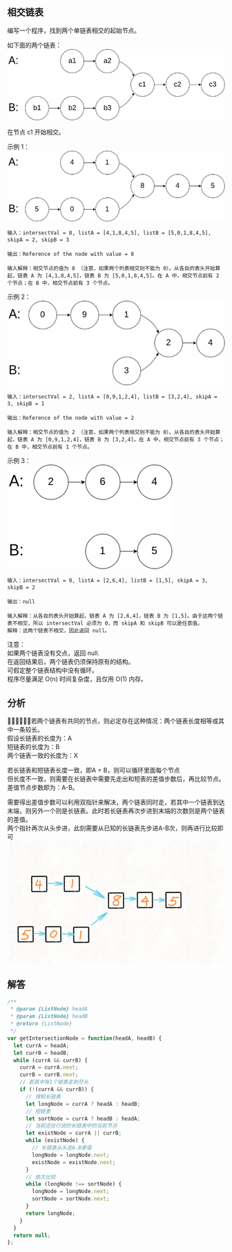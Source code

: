 ## 相交链表

编写一个程序，找到两个单链表相交的起始节点。

如下面的两个链表：
<img src="../../static/160-1.png"/>

在节点 c1 开始相交。  

示例 1：  
<img src="../../static/160-2.png"/>

```
输入：intersectVal = 8, listA = [4,1,8,4,5], listB = [5,0,1,8,4,5], skipA = 2, skipB = 3

输出：Reference of the node with value = 8

输入解释：相交节点的值为 8 （注意，如果两个列表相交则不能为 0）。从各自的表头开始算起，链表 A 为 [4,1,8,4,5]，链表 B 为 [5,0,1,8,4,5]。在 A 中，相交节点前有 2 个节点；在 B 中，相交节点前有 3 个节点。
```

示例 2：  
<img src="../../static/160-3.png"/>

```
输入：intersectVal = 2, listA = [0,9,1,2,4], listB = [3,2,4], skipA = 3, skipB = 1

输出：Reference of the node with value = 2

输入解释：相交节点的值为 2 （注意，如果两个列表相交则不能为 0）。从各自的表头开始算起，链表 A 为 [0,9,1,2,4]，链表 B 为 [3,2,4]。在 A 中，相交节点前有 3 个节点；在 B 中，相交节点前有 1 个节点。
```

示例 3：  
<img src="../../static/160-4.png"/>

```
输入：intersectVal = 0, listA = [2,6,4], listB = [1,5], skipA = 3, skipB = 2

输出：null

输入解释：从各自的表头开始算起，链表 A 为 [2,6,4]，链表 B 为 [1,5]。由于这两个链表不相交，所以 intersectVal 必须为 0，而 skipA 和 skipB 可以是任意值。
解释：这两个链表不相交，因此返回 null。
```

注意：  
如果两个链表没有交点，返回 null.  
在返回结果后，两个链表仍须保持原有的结构。  
可假定整个链表结构中没有循环。  
程序尽量满足 O(n) 时间复杂度，且仅用 O(1) 内存。  

## 分析
若两个链表有共同的节点，则必定存在这种情况：两个链表长度相等或其中一条较长。  
假设长链表的长度为：A    
短链表的长度为：B  
两个链表一致的长度为：X  

若长链表和短链表长度一致，即A = B，则可以循环里面每个节点  
但长度不一致，则需要在长链表中需要先走出和短表的差值步数后，再比较节点。差值节点步数即为：A-B。  

需要得出差值步数可以利用双指针来解决，两个链表同时走，若其中一个链表到达末端，则另外一个则是长链表。此时若长链表再次步进到末端的次数则是两个链表的差值。  
两个指针再次从头步进，此刻需要从已知的长链表先步进A-B次，则再进行比较即可  
<img src="../../static/160-answer.gif"/>

## 解答

```javascript
/**
 * @param {ListNode} headA
 * @param {ListNode} headB
 * @return {ListNode}
 */
var getIntersectionNode = function(headA, headB) {
  let currA = headA;
  let currB = headB;
  while (currA && currB) {
    currA = currA.next;
    currB = currB.next;
    // 若其中有1个链表走到尽头
    if (!(currA && currB)) {
      // 得知长链表
      let longNode = currA ? headA : headB;
      // 短链表
      let sortNode = currA ? headB : headA;
      // 当前还在行进的长链表中的当前节点
      let existNode = currA || currB;
      while (existNode) {
        // 长链表从头走A-B差值
        longNode = longNode.next;
        existNode = existNode.next;
      }
      // 依次比较
      while (longNode !== sortNode) {
        longNode = longNode.next;
        sortNode = sortNode.next;
      }
      return longNode;
    }
  }
  return null;
};
```
